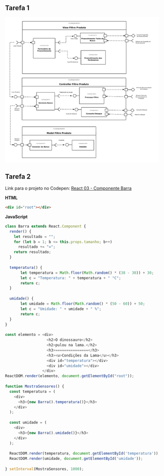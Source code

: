 ## Tarefa 1

![Diagrama de Subcomponentes](images/tarefa1.png)

## Tarefa 2
Link para o projeto no Codepen: [React 03 - Componente Barra](https://codepen.io/jep84/pen/poywKym)

**HTML**
~~~html
<div id="root"></div>
~~~

**JavaScript**
~~~javascript
class Barra extends React.Component {
  render() {
    let resultado = "";
    for (let b = 1; b <= this.props.tamanho; b++)
      resultado += "=";
    return resultado;
  }
  
  temperatura() {
       let temperatura = Math.floor(Math.random() * (38 - 30)) + 30;
       let c = "Temperatura: " + temperatura + " °C";
       return c;
  }
  
  umidade() {
       let umidade = Math.floor(Math.random() * (50 - 60)) + 50;
       let c = "Umidade: " + umidade + " %";
       return c;
  }
}

const elemento = <div>
                   <h2>O dinossauro</h2>                          
                   <h2>pulou na lama.</h2>
                   <h3>===============</h3>
                   <h3><u>Condições da Lama</u></h3>
                   <div id="temperatura"></div>
                   <div id="umidade"></div>
                 </div>
ReactDOM.render(elemento, document.getElementById("root"));

function MostraSensores() {
  const temperatura = (
    <div>
      <h3>{new Barra().temperatura()}</h3>
    </div>
  );
  
  const umidade = (
    <div>
      <h3>{new Barra().umidade()}</h3>
    </div>
  );
  
  ReactDOM.render(temperatura, document.getElementById('temperatura'));
  ReactDOM.render(umidade, document.getElementById('umidade'));
  
} setInterval(MostraSensores, 1000);
~~~
